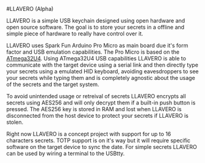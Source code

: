 #LLAVERO (Alpha)

LLAVERO is a simple USB keychain designed using open hardware and open source software. The goal is to store your secrets in a offline and simple piece of hardware to really have control over it. 

LLAVERO uses Spark Fun Arduino Pro Micro as main board due it's form factor and USB emulation capabilities. The Pro Micro is based on the [ATmega32U4](http://www.atmel.com/devices/atmega32u4.aspx). Using ATmega32U4 USB capabilities LLAVERO is able to communicate with the target device using a serial link and then directly type your secrets using a emulated HID keyboard, avoiding eavesdroppers to see your secrets while typing them and is completely agnostic about the usage of the secrets and the target system.

To avoid unintended usage or retreival of secrets LLAVERO encrypts all secrets using AES256 and will only decrypt them if a built-in push button is pressed. The AES256 key is stored in RAM and lost when LLAVERO is disconnected from the host device to protect your secrets if LLAVERO is stolen. 

Right now LLAVERO is a concept project with support for up to 16 characters secrets. TOTP support is on it's way but it will require specific software on the target device to sync the date. For simple secrets LLAVERO can be used by wiring a terminal to the USBtty. 

